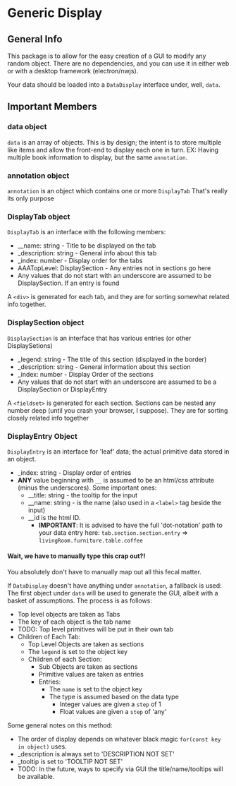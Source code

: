 # Generic Display

## General Info
This package is to allow for the easy creation of a GUI to modify any random object.
There are no dependencies, and you can use it in either web or with a desktop framework (electron/nwjs).

Your data should be loaded into a `DataDisplay` interface under, well, `data`.

## Important Members
### data object
`data` is an array of objects.  This is by design; the intent is to store multiple like items and allow the front-end to display each one in turn.
EX: Having multiple book information to display, but the same `annotation`.

### annotation object
`annotation` is an object which contains one or more `DisplayTab`
That's really its only purpose

### DisplayTab object
`DisplayTab` is an interface with the following members:
- \_\_name: string - Title to be displayed on the tab
- \_description: string - General info about this tab
- \_index: number - Display order for the tabs
- AAATopLevel: DisplaySection - Any entries not in sections go here
- Any values that do not start with an underscore are assumed to be DisplaySection.  If an entry is found

A `<div>` is generated for each tab, and they are for sorting somewhat related info together.

### DisplaySection object
`DisplaySection` is an interface that has various entries (or other DisplaySetions)
- \_legend: string - The title of this section (displayed in the border)
- \_description: string - General information about this section
- \_index: number - Display Order of the sections
- Any values that do not start with an underscore are assumed to be a DisplaySection or DisplayEntry

A `<fieldset>` is generated for each section.  Sections can be nested any number deep (until you crash your browser, I suppose).  They are for sorting closely related info together

### DisplayEntry Object
`DisplayEntry` is an interface for 'leaf' data; the actual primitive data stored in an object.
- \_index: string - Display order of entries
- **ANY** value beginning with `__` is assumed to be an html/css attribute (minus the underscores).  Some important ones:
  - \_\_title: string - the tooltip for the input
  - \_\_name: string - is the name (also used in a `<label>` tag beside the input)
  - \_\_id is the html ID.
    - **IMPORTANT**: It is advised to have the full 'dot-notation' path to your data entry here: `tab.section.section.entry` => `livingRoom.furniture.table.coffee`

#### Wait, we have to manually type this crap out?!
You absolutely don't have to manually map out all this fecal matter.

If `DataDisplay` doesn't have anything under `annotation`, a fallback is used: The first object under `data` will be used to generate the GUI, albeit with a basket of assumptions.  The process is as follows:
- Top level objects are taken as Tabs
- The key of each object is the tab name
- TODO: Top level primitives will be put in their own tab
- Children of Each Tab:
  - Top Level Objects are taken as sections
  - The `legend` is set to the object key
  - Children of each Section:
    - Sub Objects are taken as sections
    - Primitive values are taken as entries
    - Entries:
      - The `name` is set to the object key
      - The type is assumed based on the data type
        - Integer values are given a `step` of 1
        - Float values are given a `step` of 'any'

Some general notes on this method:
- The order of display depends on whatever black magic `for(const key in object)` uses.
- \_description is always set to 'DESCRIPTION NOT SET'
- \_tooltip is set to 'TOOLTIP NOT SET'
- TODO: In the future, ways to specify via GUI the title/name/tooltips will be available.
